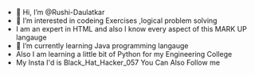 - 👋 Hi, I’m @Rushi-Daulatkar
- 👀 I’m interested in codeing Exercises ,logical problem solving
- I am an expert in HTML and also I know every aspect of this MARK UP langauge
- 🌱 I’m currently learning Java programming langauge
- Also I am learning a little bit of Python for my Engineering College
- My Insta I'd is Black_Hat_Hacker_057 You Can Also Follow me

<!---
Rushi-Daulatkar/Rushi-Daulatkar is a ✨ special ✨ repository because its `README.md` (this file) appears on your GitHub profile.
You can click the Preview link to take a look at your changes.
--->
